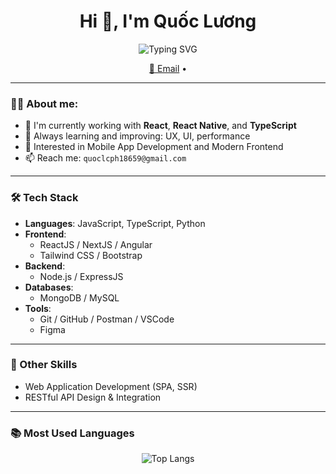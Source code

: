 <h1 align="center">Hi 👋, I'm Quốc Lương</h1>
<p align="center">
  <img src="https://readme-typing-svg.herokuapp.com?font=Fira+Code&size=22&pause=1000&center=true&vCenter=true&width=600&lines=I'm+a+passionate+Front-End+Developer+from+Vietnam." alt="Typing SVG" />
</p>

<p align="center">
  <a href="mailto:quoclcph18659@gmail.com">📧 Email</a> •
</p>

---

### 🧑‍💻 About me:

- 💼 I'm currently working with **React**, **React Native**, and **TypeScript**
- 🧠 Always learning and improving: UX, UI, performance
- 🌱 Interested in Mobile App Development and Modern Frontend
- 📫 Reach me: `quoclcph18659@gmail.com`

---

### 🛠 Tech Stack

- **Languages**: JavaScript, TypeScript, Python  
- **Frontend**:
  - ReactJS / NextJS / Angular
  - Tailwind CSS / Bootstrap
- **Backend**:
  - Node.js / ExpressJS
- **Databases**:
  - MongoDB / MySQL
- **Tools**:
  - Git / GitHub / Postman / VSCode
  - Figma

---

### 🧠 Other Skills

- Web Application Development (SPA, SSR)
- RESTful API Design & Integration

---

### 📚 Most Used Languages

<p align="center">
  <img src="https://github-readme-stats.vercel.app/api/top-langs/?username=QuocDL&layout=compact&theme=radical" alt="Top Langs" />
</p>
